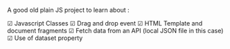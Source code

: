 A good old plain JS project to learn about :

☑ Javascript Classes
☑ Drag and drop event
☑ HTML Template and document fragments 
☑ Fetch data from an API (local JSON file in this case)
☑ Use of dataset property
